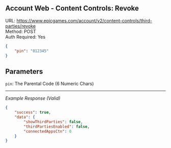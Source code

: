 ## Account Web - Content Controls: Revoke

URL: https://www.epicgames.com/account/v2/content-controls/third-parties/revoke \
Method: POST \
Auth Required: Yes

```json
{
    "pin": "012345"
}
```

## Parameters

`pin`: The Parental Code (6 Numeric Chars) 

---

_Example Response (Valid)_

```json
{
    "success": true,
    "data": {
        "showThirdParties": false,
        "thirdPartiesEnabled": false,
        "connectedAppsCtn": 0
    }
}
```